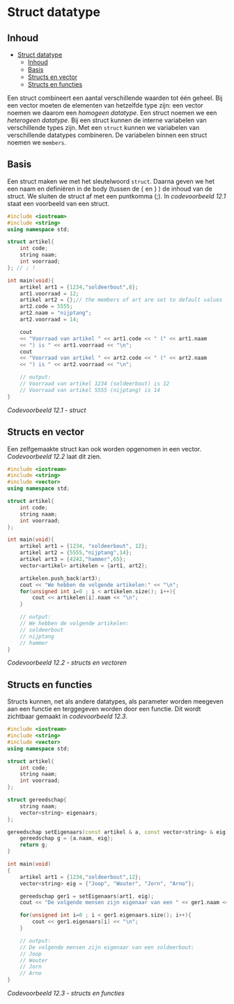 # Struct datatype[](title-id)

## Inhoud[](toc-id)
- [Struct datatype](#struct-datatype)
  - [Inhoud](#inhoud)
  - [Basis](#basis)
  - [Structs en vector](#structs-en-vector)
  - [Structs en functies](#structs-en-functies)


Een struct combineert een aantal verschillende waarden tot één geheel. Bij een vector moeten de elementen van hetzelfde type zijn: een vector noemen we daarom een *homogeen datatype*.
Een struct noemen we een *heterogeen datatype*. Bij een struct kunnen de interne variabelen van verschillende types zijn. 
Met een `struct` kunnen we variabelen van
verschillende datatypes combineren. De variabelen binnen een struct noemen we `members`.

## Basis
Een struct maken we met het sleutelwoord `struct`. Daarna geven we het een naam en definiëren in de body (tussen de { en } ) de inhoud van de struct. We sluiten de struct
af met een puntkomma (;). 
In *codevoorbeeld 12.1* staat een voorbeeld van een struct.

```c++
#include <iostream>
#include <string>
using namespace std;

struct artikel{
    int code;
    string naam;
    int voorraad;
}; // ; !

int main(void){
    artikel art1 = {1234,"soldeerbout",8};
    art1.voorraad = 12;
    artikel art2 = {};// the members of art are set to default values
    art2.code = 5555;
    art2.naam = "nijptang";
    art2.voorraad = 14;

    cout
    << "Voorraad van artikel " << art1.code << " (" << art1.naam
    << ") is " << art1.voorraad << "\n";
    cout
    << "Voorraad van artikel " << art2.code << " (" << art2.naam
    << ") is " << art2.voorraad << "\n";

    // output:
    // Voorraad van artikel 1234 (soldeerbout) is 12
    // Voorraad van artikel 5555 (nijptang) is 14
}
```
*Codevoorbeeld 12.1 - struct*

## Structs en vector
Een zelfgemaakte struct kan ook worden opgenomen in een vector. *Codevoorbeeld 12.2* laat dit zien.

```c++
#include <iostream>
#include <string>
#include <vector>
using namespace std;

struct artikel{
    int code;
    string naam;
    int voorraad;
};

int main(void){
    artikel art1 = {1234, "soldeerbout", 12};
    artikel art2 = {5555,"nijptang",14};
    artikel art3 = {4242,"hammer",65};
    vector<artikel> artikelen = {art1, art2};

    artikelen.push_back(art3);
    cout << "We hebben de volgende artikelen:" << "\n";
    for(unsigned int i=0 ; i < artikelen.size(); i++){
        cout << artikelen[i].naam << "\n";
    }

    // output:
    // We hebben de volgende artikelen:
    // soldeerbout
    // nijptang
    // hammer
}
```
*Codevoorbeeld 12.2 - structs en vectoren*

## Structs en functies
Structs kunnen, net als andere datatypes, als parameter worden meegeven aan een functie en terggegeven worden door een functie. Dit wordt zichtbaar gemaakt in *codevoorbeeld 12.3*.

```c++
#include <iostream>
#include <string>
#include <vector>
using namespace std;

struct artikel{
    int code;
    string naam;
    int voorraad;
};

struct gereedschap{
    string naam;
    vector<string> eigenaars;
};

gereedschap setEigenaars(const artikel & a, const vector<string> & eig){
    gereedschap g = {a.naam, eig};
    return g;
}

int main(void)
{
    artikel art1 = {1234,"soldeerbout",12};
    vector<string> eig = {"Joop", "Wouter", "Jorn", "Arno"};

    gereedschap ger1 = setEigenaars(art1, eig);
    cout << "De volgende mensen zijn eigenaar van een " << ger1.naam << ":" << "\n";

    for(unsigned int i=0 ; i < ger1.eigenaars.size(); i++){
        cout << ger1.eigenaars[i] << "\n";
    }

    // output:
    // De volgende mensen zijn eigenaar van een soldeerbout:
    // Joop
    // Wouter
    // Jorn
    // Arno
}
```
*Codevoorbeeld 12.3 - structs en functies*